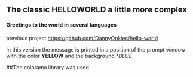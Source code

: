 ## The classic HELLOWORLD a little more complex
####  Greetings to the world in several languages

previous project https://github.com/DannyOnkies/hello-world

In this version the message is printed in a position of the prompt window 
with the color **YELLOW** and the background **BLUE*

##The colorama library was used
